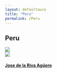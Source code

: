 ```yaml
---
layout: defaultauco
title: "Peru"
permalink: /Peru
---
```

<div class="container-0">
    <div class="container-title">
        <span class="country"><h2>Peru</h2></span>
        <div class="photo-co">
          <img src="https://www.worldatlas.com/r/w960-q80/upload/41/ff/c6/pe-01.png" >
    </div>
</div>
<!-- partial:index.partial.html -->
<div class="container">
  <div class="timeline clearfix">
  <div class="vertical-line">
 <div id="post-1" class="vesti-col timeline-post">
      <div class="vesti-content-wrapper">
        <div class="photo">
          <img src="https://upload.wikimedia.org/wikipedia/commons/7/7a/Jose_de_la_Riva_Aguero_Sanchez_Boquete.JPG">
          <div class="vesti-date-wrapper">
            <div class="vesti-date">
            </div>
          </div>
        </div>
        <div class="vesti-desc">
          <a class="desc-a" href="#">
            <h4><a href="/jdlraguero">Jose de la Riva Agüero</a></h4>
          </a>
        </div>
      </div>
    </div>
    
<!-- partial -->
